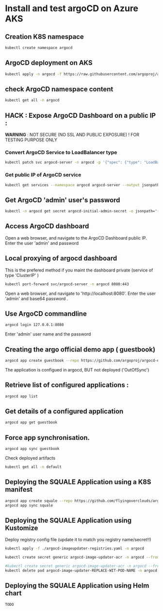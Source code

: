 # Install and test argoCD on Azure AKS   

## Creation K8S namespace
```sh
kubectl create namespace argocd
```

## ArgoCD deployment on AKS
```sh
kubectl apply -n argocd -f https://raw.githubusercontent.com/argoproj/argo-cd/stable/manifests/install.yaml
```

## check ArgoCD namespace content
```sh
kubectl get all -n argocd
```

## HACK : Expose ArgoCD Dashboard on a public IP :
__WARNING__ : NOT SECURE  (NO SSL AND PUBLIC EXPOSURE) ! FOR TESTING PURPOSE ONLY

### Convert ArgoCD Service to LoadBalancer type
```sh
kubectl patch svc argocd-server -n argocd -p '{"spec": {"type": "LoadBalancer"}}'
```

### Get public IP of ArgoCD service
```sh
kubectl get services --namespace argocd argocd-server --output jsonpath='{.status.loadBalancer.ingress[0].ip}'
```

## Get ArgoCD 'admin' user's password 
```sh
kubectl -n argocd get secret argocd-initial-admin-secret -o jsonpath="{.data.password}" | base64 -d; echo 
```


## Access ArgoCD dashboard
Open a web browser, and navigate to the ArgoCD Dashboard public IP.
Enter the user 'admin' and  password

## Local proxying of argocd dashboard
This is the prefered method if you maint the dashboard private (service of type 'ClusterIP' )
```sh
kubectl port-forward svc/argocd-server -n argocd 8080:443
```
Open a web browser, and navigate to 'http://localhost:8080'.
Enter the user 'admin' and base64 password .

## Use ArgoCD commandline 
```sh
argocd login 127.0.0.1:8080
```
Enter 'admin' user name and the password


## Creating the argo official demo app ( guestbook)
```sh
argocd app create guestbook --repo https://github.com/argoproj/argocd-example-apps.git --path guestbook --dest-server https://kubernetes.default.svc --dest-namespace default
```
The application is configued in argocd, BUT not deployed ('OutOfSync')

## Retrieve list of configured applications :
```sh
argocd app list
```

## Get details of a configured application
```sh
argocd app get guestbook
```

## Force app synchronisation. 

```sh
argocd app sync guestbook
```

Check deployed artifacts
```sh
kubectl get all -n default
```

## Deploying the SQUALE Application using a K8S manifest
```sh
argocd app create squale --repo https://github.com/flyingoverclouds/argodemo.git --path argosquale --dest-server  https://kubernetes.default.svc --dest-namespace default
argocd app sync squale
```

## Deploying the SQUALE Application using Kustomize
Deploy registry config file (update it to match you registry name/secret!!)

```sh
kubectl apply -f ./argocd-imageupdater-registries.yaml -n argocd

kubectl create secret generic argocd-image-updater-acr -n argocd --from-literal=acrcred=ACRUSERNAME:ACRPASSWORD

#kubectl create secret generic argocd-image-updater-acr -n argocd --from-literal=username=admin  --from-literal=password='REPLACE-WITH-YOUR-PWD' 
kubectl delete pod argocd-image-updater-REPLACE-WIT-POD-NAME -n argocd
```


## Deploying the SQUALE Application using Helm chart
```sh
TODO
```